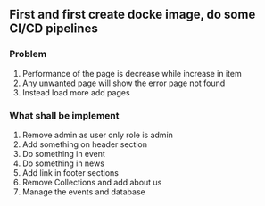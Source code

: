 ## First and first create docke image, do some CI/CD pipelines

### Problem

1. Performance of the page is decrease while increase in item
2. Any unwanted page will show the error page not found
3. Instead load more add pages

### What shall be implement

1. Remove admin as user only role is admin
2. Add something on header section
3. Do something in event
4. Do something in news
5. Add link in footer sections
6. Remove Collections and add about us
7. Manage the events and database
